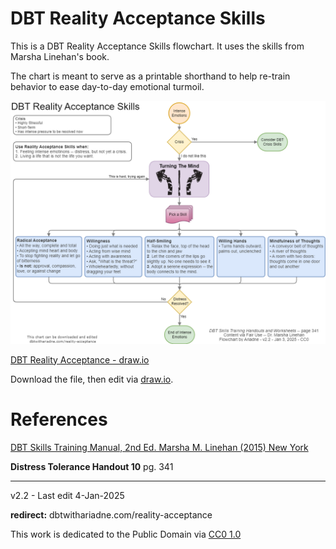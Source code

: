# DBT Reality Acceptance Skills

This is a DBT Reality Acceptance Skills flowchart. It uses the skills from Marsha Linehan's book.

The chart is meant to serve as a printable shorthand to help re-train behavior to ease day-to-day emotional turmoil.

![DBT Reality Acceptance Chart](images/dbtwithariadne-reality-acceptance-skills.drawio-v22.png)

[DBT Reality Acceptance - draw.io](drawio-charts/dbtwithariadne-reality-acceptance-skills.drawio)

Download the file, then edit via [draw.io](https://app.diagrams.net/).

# References

[DBT Skills Training Manual, 2nd Ed. Marsha M. Linehan (2015) New York](https://doi.org/10.1097/nmd.0000000000000387)

**Distress Tolerance Handout 10** pg. 341

---------------------------------

v2.2 - Last edit 4-Jan-2025

**redirect:** dbtwithariadne.com/reality-acceptance
 
This work is dedicated to the Public Domain via [CC0 1.0](https://creativecommons.org/publicdomain/zero/1.0/)
